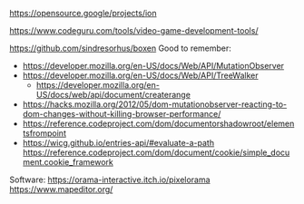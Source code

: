 https://opensource.google/projects/ion

https://www.codeguru.com/tools/video-game-development-tools/

https://github.com/sindresorhus/boxen
Good to remember:
- https://developer.mozilla.org/en-US/docs/Web/API/MutationObserver
- https://developer.mozilla.org/en-US/docs/Web/API/TreeWalker
  - https://developer.mozilla.org/en-US/docs/web/api/document/createrange
- https://hacks.mozilla.org/2012/05/dom-mutationobserver-reacting-to-dom-changes-without-killing-browser-performance/
- https://reference.codeproject.com/dom/documentorshadowroot/elementsfrompoint
- https://wicg.github.io/entries-api/#evaluate-a-path
https://reference.codeproject.com/dom/document/cookie/simple_document.cookie_framework

Software:
https://orama-interactive.itch.io/pixelorama
https://www.mapeditor.org/